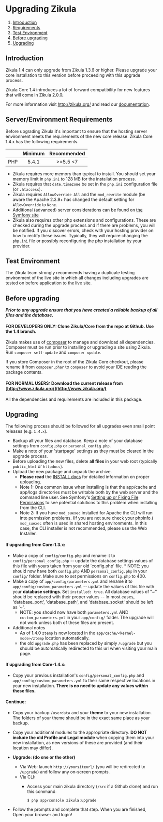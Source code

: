 Upgrading Zikula
================

  1. [Introduction](#introduction)
  2. [Requirements](#requirements)
  3. [Test Environment](#testenv)
  4. [Before upgrading](#beforeupgrading)
  5. [Upgrading](#upgrading)


<a name="introduction"></a>

Introduction
------------

Zikula 1.4 can only upgrade from Zikula 1.3.6 or higher. Please upgrade your core installation to this version
before proceeding with this upgrade process.

Zikula Core 1.4 introduces a lot of forward compatibility for new features that will come in Zikula 2.0.0.

For more information visit http://zikula.org/ and read our
[documentation](https://github.com/zikula/core/tree/1.4/src/docs).


<a name="requirements"></a>

Server/Environment Requirements
-------------------------------

Before upgrading Zikula it's important to ensure that the hosting server environment meets the requirements
of the new core release. Zikula Core 1.4.x has the following requirements

|               | Minimum       | Recommended  |
| ------------- |:-------------:| :-----------:|
| PHP           | 5.4.1         | >=5.5 <7     |

 - Zikula requires more memory than typical to install. You should set your memory limit in `php.ini`
   to 128 MB for the installation process.
 - Zikula requires that `date.timezone` be set in the `php.ini` configuration file (or `.htaccess`).
 - Zikula requires `AllowOverride All` and the `mod_rewrite` module (be aware the Apache 2.3.9+ has changed
   the default setting for `AllowOverride` to `None`.
 - Additional (advanced) server considerations can be found on
   [the Symfony site](http://symfony.com/doc/current/cookbook/configuration/web_server_configuration.html)
 - Zikula also requires other php extensions and configurations. These are checked during the upgrade
   process and if there are problems, you will be notified. If you discover errors, check with your hosting
   provider on how to rectify these issues. Typically, they will require changing the `php.ini` file or
   possibly reconfiguring the php installation by your provider.


<a name="testenv"></a>

Test Environment
----------------

The Zikula team strongly recommends having a duplicate testing environment of the live site in which all
changes including upgrades are tested on before application to the live site.


<a name="beforeupgrading"></a>

Before upgrading
----------------

***Prior to any upgrade ensure that you have created a reliable backup of all files and the database.***

#### FOR DEVELOPERS ONLY: Clone Zikula/Core from the repo at Github. Use the 1.4 branch.

Zikula makes use of [composer](http://getcomposer.org/) to manage and download all dependencies.
Composer must be run prior to installing or upgrading a site using Zikula. Run `composer self-update` and `composer update`.

If you store Composer in the root of the Zikula Core checkout, please rename it from `composer.phar` to
`composer` to avoid your IDE reading the package contents.

#### FOR NORMAL USERS: Download the current release from [http://www.zikula.org/](http://www.zikula.org/)

All the dependencies and requirements are included in this package.


<a name="upgrading"></a>

Upgrading
---------

The following process should be followed for all upgrades even small point releases (e.g. `1.4.x`).

  - Backup all your files and database. Keep a note of your database settings from `config.php` or
    `personal_config.php`.
  - Make a note of your 'startpage' settings as they must be cleared in the upgrade process.
  - Before uploading the new files, delete **all files** in your web root (typically `public_html` or `httpdocs`).
  - Upload the new package and unpack the archive.
    - **Please read** the [INSTALL docs](INSTALL-1.4.md#upload) for detailed information on proper uploading.
    - Note 1: One common issue when installing is that the app/cache and app/logs directories must be writable both by the 
      web server and the command line user. See Symfony's [Setting up or Fixing File Permissions](http://symfony.com/doc/2.8/setup/file_permissions.html) 
      to see potential solutions to this problem when installing from the CLI.
    - Note 2: If you have `mod_suexec` installed for Apache the CLI will run into permission problems. (If you are not sure 
      check your phpinfo.) `mod_suexec` often is used in shared hosting environments. In this case, the CLI installer is not 
      recommended, please use the Web Installer.

#### If upgrading from Core-1.3.x:

  - Make a copy of `config/config.php` and rename it to `config/personal_config.php` -- update the database settings 
    values of this file with yours taken from your old 'config.php' file. * NOTE: you should now have both `config.php`
    AND `personal_config.php` in your `config/` folder. Make sure to set permissions on `config.php` to 400.
  - Make a copy of `app/config/parameters.yml` and rename it to `app/config/custom_parameters.yml` -- update the values
    of this file with your **database settings**. Set `installed: true`. All database values of "~" should be replaced
    with their proper values -- In most cases, 'database_port', 'database_path', and 'database_socket' should be left
    as '~'.
    * NOTE: you should now have both `parameters.yml` AND `custom_parameters.yml` in your `app/config/` folder.
    The upgrade will not work unless both of these files are present.
  - Additional notes
    - As of 1.4.0 `ztemp` is now located in the `app/cache/<kernel-mode>/ztemp` location automatically.
    - the old `upgrade.php` has been replaced by simply `/upgrade` but you should be automatically redirected to this
      url when visiting your main page.

#### If upgrading from Core-1.4.x:

  - Copy your previous installation's `config/personal_config.php` and `app/config/custom_parameters.yml` to their same
    respective locations in your new installation. **There is no need to update any values within these files.**

#### Continue:

  - Copy your backup `/userdata` and your **theme** to your new installation. The folders of your theme should be
    in the exact same place as your backup.
  - Copy your additional modules to the appropriate directory. **DO NOT include the old Profile and Legal module**
    when copying them into your new installation, as new versions of these are provided (and their location may differ).
  - **Upgrade: (do one or the other)**
    - Via Web: launch `http://yoursiteurl/` (you will be redirected to `/upgrade`) and follow any on-screen prompts.
    - Via CLI:
      - Access your main zikula directory (`/src` if a Github clone) and run this command:

         ```Shell
         $ php app/console zikula:upgrade
         ```

  - Follow the prompts and complete that step. When you are finished, Open your browser and login!

